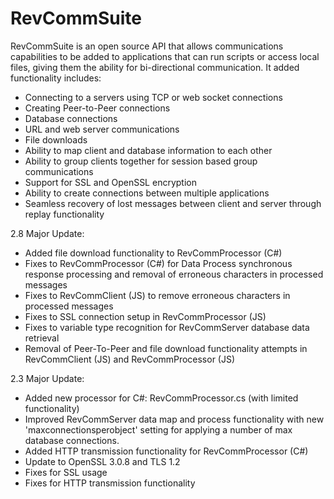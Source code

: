 # RevCommSuite

RevCommSuite is an open source API that allows communications capabilities to be added to applications that can run scripts or access local files, giving them the ability for bi-directional communication. It added functionality includes:

- Connecting to a servers using TCP or web socket connections
- Creating Peer-to-Peer connections
- Database connections
- URL and web server communications
- File downloads
- Ability to map client and database information to each other
- Ability to group clients together for session based group communications
- Support for SSL and OpenSSL encryption
- Ability to create connections between multiple applications
- Seamless recovery of lost messages between client and server through replay functionality

2.8 Major Update:

- Added file download functionality to RevCommProcessor (C#)
- Fixes to RevCommProcessor (C#) for Data Process synchronous response processing and removal of erroneous characters in processed messages
- Fixes to RevCommClient (JS) to remove erroneous characters in processed messages
- Fixes to SSL connection setup in RevCommProcessor (JS)
- Fixes to variable type recognition for RevCommServer database data retrieval
- Removal of Peer-To-Peer and file download functionality attempts in RevCommClient (JS) and RevCommProcessor (JS)

2.3 Major Update:

- Added new processor for C#: RevCommProcessor.cs (with limited functionality)
- Improved RevCommServer data map and process functionality with new 'maxconnectionsperobject' setting for applying a number of max database connections.
- Added HTTP transmission functionality for RevCommProcessor (C#)
- Update to OpenSSL 3.0.8 and TLS 1.2
- Fixes for SSL usage
- Fixes for HTTP transmission functionality
